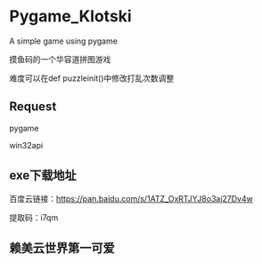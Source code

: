 # Pygame_Klotski
A simple game using pygame

摸鱼码的一个华容道拼图游戏

难度可以在def puzzleinit()中修改打乱次数调整

## Request
pygame

win32api

## exe下载地址
百度云链接：https://pan.baidu.com/s/1ATZ_OxRTJYJ8o3aj27Dv4w 

提取码：i7qm 

## 赖美云世界第一可爱

